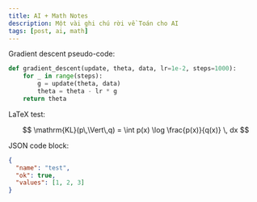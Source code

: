 ```yaml
---
title: AI + Math Notes
description: Một vài ghi chú rời về Toán cho AI
tags: [post, ai, math]
---
```


Gradient descent pseudo-code:

```python
def gradient_descent(update, theta, data, lr=1e-2, steps=1000):
    for _ in range(steps):
        g = update(theta, data)
        theta = theta - lr * g
    return theta
```

LaTeX test:

$$
\mathrm{KL}(p\,\Vert\,q) = \int p(x) \log \frac{p(x)}{q(x)} \, dx
$$

JSON code block:

```json
{
  "name": "test",
  "ok": true,
  "values": [1, 2, 3]
}
```


